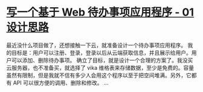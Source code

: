 # [写一个基于 Web 待办事项应用程序 - 01 设计思路](https://github.com/miner233/blog/issues/5)

最近没什么项目做了，还想接触一下云，就准备设计一个待办事项应用程序。
我的目标是：用户可以注册、登录，登录以后从云端获取信息，并且展示给用户。用户可以添加、删除待办事项。
确立了目标，就是设计一个合理的方案了。我没买云服务器，也不准备买，就选择了 vika 维格表来存储数据，至少是免费的。容量虽然有限制，但是我就不信有多少人会用这个程序以至于把空间堆满。另外，它都有 API 可以很方便的调用、删除和修改。
...